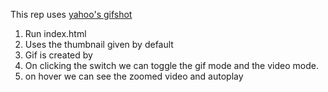 This rep uses [yahoo's gifshot](https://github.com/yahoo/gifshot#quick-start)

1. Run index.html
2. Uses the thumbnail given by default
3. Gif is created by
4. On clicking the switch we can toggle the gif mode and the video mode.
5. on hover we can see the zoomed video and autoplay
